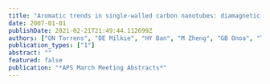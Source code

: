 ```yaml
---
title: "Aromatic trends in single-walled carbon nanotubes: diamagnetic anisotropy for arbitrary chiralities"
date: 2007-01-01
publishDate: 2021-02-21T21:49:44.112699Z
authors: ["ON Torrens", "DE Milkie", "HY Ban", "M Zheng", "GB Onoa", "TD Gierke", "JM Kikkawa"]
publication_types: ["1"]
abstract: ""
featured: false
publication: "*APS March Meeting Abstracts*"
---
```


